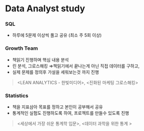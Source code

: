 # Data Analyst study


### SQL
- 하루에 5문제 이상씩 풀고 공유 (최소 주 5회 이상)


### Growth Team
- 책읽기 진행하며 핵심 내용 분석 
- 린 분석, 그로스해킹 ⇒책읽기에서 끝나는게 아닌 직접 데이터를 구하고, 
-  실제 문제를 정의후 가설을 세워보는것 까지 진행

> <LEAN ANALYTICS - 한빛미디어>, <진화된 마케팅 그로스해킹>

### Statistics
- 책을 지표삼아 목표를 정하고 본인이 공부해서 공유
- 통계적인 실험도 진행하도록 하여, 프로젝트를 만들수 있도록 진행

> <세상에서 가장 쉬운 통계학 입문>, <데이터 과학을 위한 통계 >
